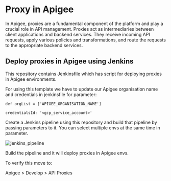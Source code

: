 # Proxy in Apigee

In Apigee, proxies are a fundamental component of the platform and play a crucial role in API management. Proxies act as intermediaries between client applications and backend services. They receive incoming API requests, apply various policies and transformations, and route the requests to the appropriate backend services.

## Deploy proxies in Apigee using Jenkins

This repository contains Jenkinsfile which has script for deploying proxies in Apigee environments.

For using this template we have to update our Apigee organisation name and credentials in jenkinsfile for parameter:

`def orgList = ['APIGEE_ORGANISATION_NAME']`

`credentialsId: '<gcp_service_account>'`


Create a Jenkins pipeline using this repository and build that pipeline by passing parameters to it. You can select multiple envs at the same time in parameter.


![jenkins_pipeline](https://i.postimg.cc/tRwxn8w9/Screenshot-from-2023-07-15-16-49-29.png)


Build the pipeline and it will deploy proxies in Apigee envs.

To verify this move to:

Apigee > Develop > API Proxies
